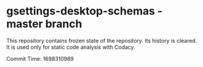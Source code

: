 # gsettings-desktop-schemas - master branch

This repository contains frozen state of the repository.
Its history is cleared. It is used only for static code
analysis with Codacy.

Commit Time: 1698310989